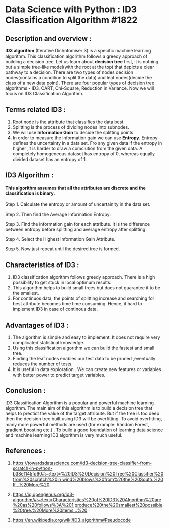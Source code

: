 # Data Science with Python : ID3 Classification Algorithm #1822

## Description and overview :

<b>ID3 algorithm</b> (Iterative Dichotomiser 3) is a specific machine learning algorithm. This classification algorithm follows a greedy approach of building a decision tree. 
Let us learn about <b>decision tree</b> first, it is nothing but a simple tree-like model(with the root at the top) that depicts a clear pathway to a decision. There are two types of nodes decision nodes(contains a condition to split the data) and leaf nodes(decide the class of a new data point).
There are four popular types of decision tree algorithms - ID3, CART, Chi-Square, Reduction in Variance.
Now we will focus on ID3 Classification Algorithm.

## Terms related ID3 :

1. Root node is the attribute that classifies the data best.
2. Splitting is the process of dividing nodes into subnodes. 
3. We will use <b>Information Gain</b> to decide the splitting points.
4. In order to measure the information gain we can use <b>Entropy</b>. Entropy defines the uncertainty in a data set. Fro any given data if the entropy in higher ,it is harder to draw a comclution from the given data. A completely homogeneous dataset has entropy of 0, whereas equally divided dataset has an entropy of 1.

## ID3 Algorithm :

#### This algorithm assumes that all the attributes are discrete and the classification is binary.

Step 1. Calculate the entropy or amount of uncertainity in the data set.

Step 2. Then find the Average Information Entropy:

Step 3. Find the information gain for each attribute. It is the difference between entropy before splitting and average entropy after splitting.

Step 4. Select the Highest Information Gain Attribute.

Step 5. Now just repeat until the desired tree is formed.

## Characteristics of ID3 :

1. ID3 classification algorithm follows greedy approach. There is a high possibility to get stuck in local optimum results.
2. This algorithm helps to build small trees but does not guarantee it to be the smallest.
3. For continuos data, the points of splitting increase and searching for best attribute becomes time time consuming. Hence, it hard to implement ID3 in case of continous data.

## Advantages of ID3 :

1. The algorithm is simple and easy to implement. It does not require very complicated statistical knowledge.
2. Using this classification algorithm we can build the fastest and small tree.
3. Finding the leaf nodes enables our test data to be pruned ,eventually reduces the number of tests.
4. It is useful in data exploration . We can create new features or variables with better power to predict target variables.

## Conclusion :

ID3 Classification Algorithm is a popular and powerful machine learning algorithm. The main aim of this algorithm is to build a decision tree that helps to prectict the value of the target attribute. 
But if the tree is too deep then the decision tree built using ID3 will be overfitting. To avoid overfitting, many more powerful methods are used (for example: Random Forest, gradient boosting etc.) . To build a good foundation of learning data science and machine learning ID3 algorithm is very much useful.

## References :

1. https://towardsdatascience.com/id3-decision-tree-classifier-from-scratch-in-python-b38ef145fd90#:~:text=%20ID3%20Decision%20Tree%20Classifier%20from%20scratch%20in,wind%20blows%20from%20the%20South.%20If...%20More%20

2. https://iq.opengenus.org/id3-algorithm/#:~:text=Characteristics%20of%20ID3%20Algorithm%20are%20as%20follows%3A%201,produce%20the%20smallest%20possible%20tree.%20More%20items...%20

3. https://en.wikipedia.org/wiki/ID3_algorithm#Pseudocode
